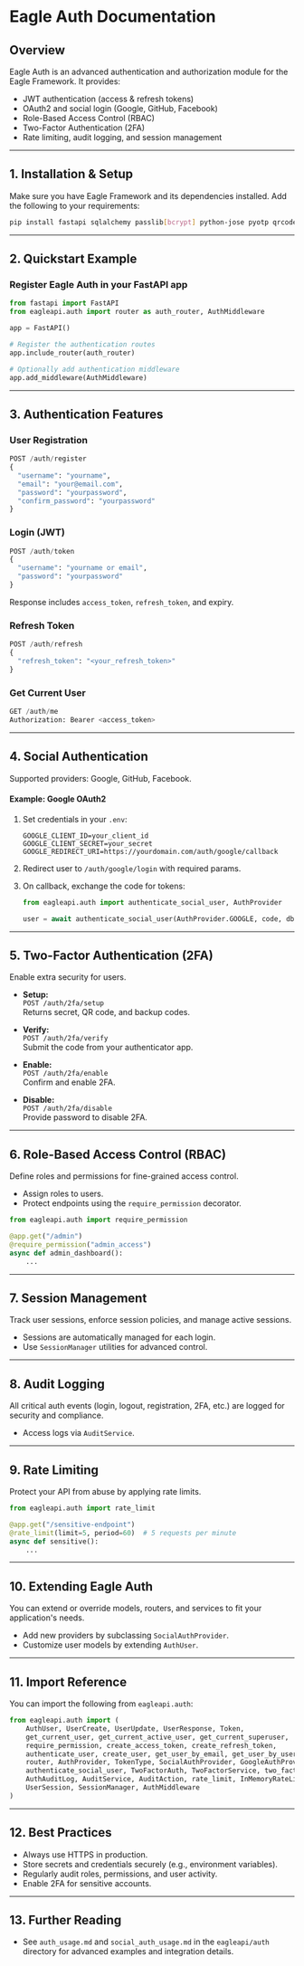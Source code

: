 # Eagle Auth Documentation

## Overview

Eagle Auth is an advanced authentication and authorization module for the Eagle Framework. It provides:

- JWT authentication (access & refresh tokens)
- OAuth2 and social login (Google, GitHub, Facebook)
- Role-Based Access Control (RBAC)
- Two-Factor Authentication (2FA)
- Rate limiting, audit logging, and session management

---

## 1. Installation & Setup

Make sure you have Eagle Framework and its dependencies installed. Add the following to your requirements:

```bash
pip install fastapi sqlalchemy passlib[bcrypt] python-jose pyotp qrcode httpx
```

---

## 2. Quickstart Example

### Register Eagle Auth in your FastAPI app

```python
from fastapi import FastAPI
from eagleapi.auth import router as auth_router, AuthMiddleware

app = FastAPI()

# Register the authentication routes
app.include_router(auth_router)

# Optionally add authentication middleware
app.add_middleware(AuthMiddleware)
```

---

## 3. Authentication Features

### User Registration

```python
POST /auth/register
{
  "username": "yourname",
  "email": "your@email.com",
  "password": "yourpassword",
  "confirm_password": "yourpassword"
}
```

### Login (JWT)

```python
POST /auth/token
{
  "username": "yourname or email",
  "password": "yourpassword"
}
```
Response includes `access_token`, `refresh_token`, and expiry.

### Refresh Token

```python
POST /auth/refresh
{
  "refresh_token": "<your_refresh_token>"
}
```

### Get Current User

```python
GET /auth/me
Authorization: Bearer <access_token>
```

---

## 4. Social Authentication

Supported providers: Google, GitHub, Facebook.

#### Example: Google OAuth2

1. Set credentials in your `.env`:
    ```
    GOOGLE_CLIENT_ID=your_client_id
    GOOGLE_CLIENT_SECRET=your_secret
    GOOGLE_REDIRECT_URI=https://yourdomain.com/auth/google/callback
    ```

2. Redirect user to `/auth/google/login` with required params.

3. On callback, exchange the code for tokens:
    ```python
    from eagleapi.auth import authenticate_social_user, AuthProvider

    user = await authenticate_social_user(AuthProvider.GOOGLE, code, db)
    ```

---

## 5. Two-Factor Authentication (2FA)

Enable extra security for users.

- **Setup:**  
  `POST /auth/2fa/setup`  
  Returns secret, QR code, and backup codes.

- **Verify:**  
  `POST /auth/2fa/verify`  
  Submit the code from your authenticator app.

- **Enable:**  
  `POST /auth/2fa/enable`  
  Confirm and enable 2FA.

- **Disable:**  
  `POST /auth/2fa/disable`  
  Provide password to disable 2FA.

---

## 6. Role-Based Access Control (RBAC)

Define roles and permissions for fine-grained access control.

- Assign roles to users.
- Protect endpoints using the `require_permission` decorator.

```python
from eagleapi.auth import require_permission

@app.get("/admin")
@require_permission("admin_access")
async def admin_dashboard():
    ...
```

---

## 7. Session Management

Track user sessions, enforce session policies, and manage active sessions.

- Sessions are automatically managed for each login.
- Use `SessionManager` utilities for advanced control.

---

## 8. Audit Logging

All critical auth events (login, logout, registration, 2FA, etc.) are logged for security and compliance.

- Access logs via `AuditService`.

---

## 9. Rate Limiting

Protect your API from abuse by applying rate limits.

```python
from eagleapi.auth import rate_limit

@app.get("/sensitive-endpoint")
@rate_limit(limit=5, period=60)  # 5 requests per minute
async def sensitive():
    ...
```

---

## 10. Extending Eagle Auth

You can extend or override models, routers, and services to fit your application's needs.

- Add new providers by subclassing `SocialAuthProvider`.
- Customize user models by extending `AuthUser`.

---

## 11. Import Reference

You can import the following from `eagleapi.auth`:

```python
from eagleapi.auth import (
    AuthUser, UserCreate, UserUpdate, UserResponse, Token,
    get_current_user, get_current_active_user, get_current_superuser,
    require_permission, create_access_token, create_refresh_token,
    authenticate_user, create_user, get_user_by_email, get_user_by_username,
    router, AuthProvider, TokenType, SocialAuthProvider, GoogleAuthProvider, GitHubAuthProvider,
    authenticate_social_user, TwoFactorAuth, TwoFactorService, two_factor_router,
    AuthAuditLog, AuditService, AuditAction, rate_limit, InMemoryRateLimiter,
    UserSession, SessionManager, AuthMiddleware
)
```

---

## 12. Best Practices

- Always use HTTPS in production.
- Store secrets and credentials securely (e.g., environment variables).
- Regularly audit roles, permissions, and user activity.
- Enable 2FA for sensitive accounts.

---

## 13. Further Reading

- See `auth_usage.md` and `social_auth_usage.md` in the `eagleapi/auth` directory for advanced examples and integration details.
